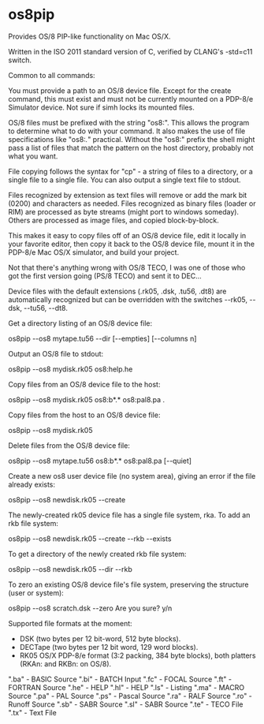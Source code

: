 # os8pip
Provides OS/8 PIP-like functionality on Mac OS/X.

Written in the ISO 2011 standard version of C, verified by CLANG's
-std=c11 switch.

Common to all commands:

You must provide a path to an OS/8 device file.  Except for the create
command, this must exist and must not be currently mounted on a
PDP-8/e Simulator device.  Not sure if simh locks its mounted files.

OS/8 files must be prefixed with the string "os8:".  This allows the
program to determine what to do with your command.  It also makes the
use of file specifications like "os8:*.*" practical.  Without the "os8:"
prefix the shell might pass a list of files that match the pattern on
the host directory, probably not what you want.

File copying follows the syntax for "cp" - a string of files to
a directory, or a single file to a single file.  You can also output a
single text file to stdout.

Files recognized by extension as text files will remove or add the
mark bit (0200) and <cr> characters as needed.  Files recognized as
binary files (loader or RIM) are processed as byte streams (might
port to windows someday).  Others are processed as image files, and
copied block-by-block.

This makes it easy to copy files off of an OS/8 device file, edit it
locally in your favorite editor, then copy it back to the OS/8 device
file, mount it in the PDP-8/e Mac OS/X simulator, and build your
project.

Not that there's anything wrong with OS/8 TECO, I was one of those
who got the first version going (PS/8 TECO) and sent it to DEC...

Device files with the default extensions (.rk05, .dsk, .tu56, .dt8)
are automatically recognized but can be overridden with the switches
--rk05, --dsk, --tu56, --dt8.
 
Get a directory listing of an OS/8 device file:

os8pip --os8 mytape.tu56 --dir [--empties] [--columns n]

Output an OS/8 file to stdout:
 
os8pip --os8 mydisk.rk05 os8:help.he

Copy files from an OS/8 device file to the host:

os8pip --os8 mydisk.rk05 os8:b*.* os8:pal8.pa .

Copy files from the host to an OS/8 device file:

os8pip --os8 mydisk.rk05

Delete files from the OS/8 device file:

os8pip --os8 mytape.tu56 os8:b*.* os8:pal8.pa [--quiet]
 
Create a new os8 user device file (no system area), giving an
error if the file already exists:

os8pip --os8 newdisk.rk05 --create

The newly-created rk05 device file has a single file system,
rka.  To add an rkb file system:
 
os8pip --os8 newdisk.rk05 --create --rkb --exists

To get a directory of the newly created rkb file system:
 
os8pip --os8 newdisk.rk05 --dir --rkb
 
To zero an existing OS/8 device file's file system, preserving
the structure (user or system):

os8pip --os8 scratch.dsk --zero
Are you sure? y/n

Supported file formats at the moment:

 - DSK (two bytes per 12 bit-word, 512 byte blocks).
 - DECTape (two bytes per 12 bit word, 129 word blocks).
 - RK05 OS/X PDP-8/e format (3:2 packing, 384 byte blocks),
   both platters (RKAn: and RKBn: on OS/8).

 ".ba" - BASIC Source
 ".bi" - BATCH Input
 ".fc" - FOCAL Source
 ".ft" - FORTRAN Source
 ".he" - HELP
 ".hl" - HELP
 ".ls" - Listing
 ".ma" - MACRO Source
 ".pa" - PAL Source
 ".ps" - Pascal Source
 ".ra" - RALF Source
 ".ro" - Runoff Source
 ".sb" - SABR Source
 ".sl" - SABR Source
 ".te" - TECO File
 ".tx" - Text File

